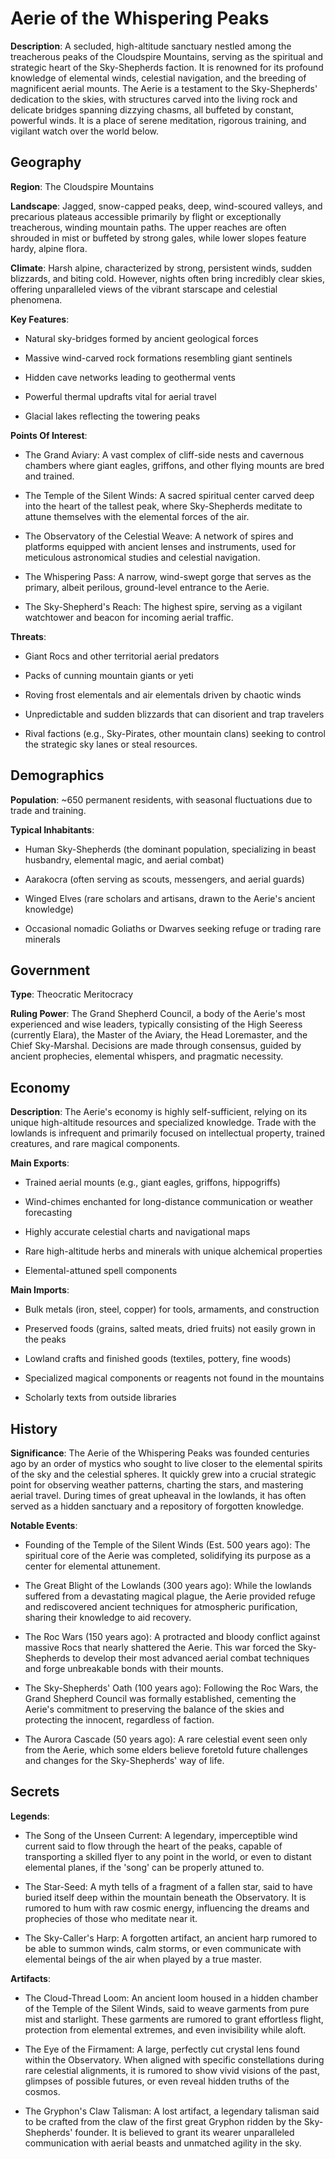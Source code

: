 
# Aerie of the Whispering Peaks
**Description**: A secluded, high-altitude sanctuary nestled among the treacherous peaks of the Cloudspire Mountains, serving as the spiritual and strategic heart of the Sky-Shepherds faction. It is renowned for its profound knowledge of elemental winds, celestial navigation, and the breeding of magnificent aerial mounts. The Aerie is a testament to the Sky-Shepherds' dedication to the skies, with structures carved into the living rock and delicate bridges spanning dizzying chasms, all buffeted by constant, powerful winds. It is a place of serene meditation, rigorous training, and vigilant watch over the world below.


## Geography
**Region**: The Cloudspire Mountains

**Landscape**: Jagged, snow-capped peaks, deep, wind-scoured valleys, and precarious plateaus accessible primarily by flight or exceptionally treacherous, winding mountain paths. The upper reaches are often shrouded in mist or buffeted by strong gales, while lower slopes feature hardy, alpine flora.

**Climate**: Harsh alpine, characterized by strong, persistent winds, sudden blizzards, and biting cold. However, nights often bring incredibly clear skies, offering unparalleled views of the vibrant starscape and celestial phenomena.

**Key Features**:
- Natural sky-bridges formed by ancient geological forces

- Massive wind-carved rock formations resembling giant sentinels

- Hidden cave networks leading to geothermal vents

- Powerful thermal updrafts vital for aerial travel

- Glacial lakes reflecting the towering peaks

**Points Of Interest**:
- The Grand Aviary: A vast complex of cliff-side nests and cavernous chambers where giant eagles, griffons, and other flying mounts are bred and trained.

- The Temple of the Silent Winds: A sacred spiritual center carved deep into the heart of the tallest peak, where Sky-Shepherds meditate to attune themselves with the elemental forces of the air.

- The Observatory of the Celestial Weave: A network of spires and platforms equipped with ancient lenses and instruments, used for meticulous astronomical studies and celestial navigation.

- The Whispering Pass: A narrow, wind-swept gorge that serves as the primary, albeit perilous, ground-level entrance to the Aerie.

- The Sky-Shepherd's Reach: The highest spire, serving as a vigilant watchtower and beacon for incoming aerial traffic.

**Threats**:
- Giant Rocs and other territorial aerial predators

- Packs of cunning mountain giants or yeti

- Roving frost elementals and air elementals driven by chaotic winds

- Unpredictable and sudden blizzards that can disorient and trap travelers

- Rival factions (e.g., Sky-Pirates, other mountain clans) seeking to control the strategic sky lanes or steal resources.


## Demographics
**Population**: ~650 permanent residents, with seasonal fluctuations due to trade and training.

**Typical Inhabitants**:
- Human Sky-Shepherds (the dominant population, specializing in beast husbandry, elemental magic, and aerial combat)

- Aarakocra (often serving as scouts, messengers, and aerial guards)

- Winged Elves (rare scholars and artisans, drawn to the Aerie's ancient knowledge)

- Occasional nomadic Goliaths or Dwarves seeking refuge or trading rare minerals


## Government
**Type**: Theocratic Meritocracy

**Ruling Power**: The Grand Shepherd Council, a body of the Aerie's most experienced and wise leaders, typically consisting of the High Seeress (currently Elara), the Master of the Aviary, the Head Loremaster, and the Chief Sky-Marshal. Decisions are made through consensus, guided by ancient prophecies, elemental whispers, and pragmatic necessity.


## Economy
**Description**: The Aerie's economy is highly self-sufficient, relying on its unique high-altitude resources and specialized knowledge. Trade with the lowlands is infrequent and primarily focused on intellectual property, trained creatures, and rare magical components.

**Main Exports**:
- Trained aerial mounts (e.g., giant eagles, griffons, hippogriffs)

- Wind-chimes enchanted for long-distance communication or weather forecasting

- Highly accurate celestial charts and navigational maps

- Rare high-altitude herbs and minerals with unique alchemical properties

- Elemental-attuned spell components

**Main Imports**:
- Bulk metals (iron, steel, copper) for tools, armaments, and construction

- Preserved foods (grains, salted meats, dried fruits) not easily grown in the peaks

- Lowland crafts and finished goods (textiles, pottery, fine woods)

- Specialized magical components or reagents not found in the mountains

- Scholarly texts from outside libraries


## History
**Significance**: The Aerie of the Whispering Peaks was founded centuries ago by an order of mystics who sought to live closer to the elemental spirits of the sky and the celestial spheres. It quickly grew into a crucial strategic point for observing weather patterns, charting the stars, and mastering aerial travel. During times of great upheaval in the lowlands, it has often served as a hidden sanctuary and a repository of forgotten knowledge.

**Notable Events**:
- Founding of the Temple of the Silent Winds (Est. 500 years ago): The spiritual core of the Aerie was completed, solidifying its purpose as a center for elemental attunement.

- The Great Blight of the Lowlands (300 years ago): While the lowlands suffered from a devastating magical plague, the Aerie provided refuge and rediscovered ancient techniques for atmospheric purification, sharing their knowledge to aid recovery.

- The Roc Wars (150 years ago): A protracted and bloody conflict against massive Rocs that nearly shattered the Aerie. This war forced the Sky-Shepherds to develop their most advanced aerial combat techniques and forge unbreakable bonds with their mounts.

- The Sky-Shepherds' Oath (100 years ago): Following the Roc Wars, the Grand Shepherd Council was formally established, cementing the Aerie's commitment to preserving the balance of the skies and protecting the innocent, regardless of faction.

- The Aurora Cascade (50 years ago): A rare celestial event seen only from the Aerie, which some elders believe foretold future challenges and changes for the Sky-Shepherds' way of life.


## Secrets
**Legends**:
- The Song of the Unseen Current: A legendary, imperceptible wind current said to flow through the heart of the peaks, capable of transporting a skilled flyer to any point in the world, or even to distant elemental planes, if the 'song' can be properly attuned to.

- The Star-Seed: A myth tells of a fragment of a fallen star, said to have buried itself deep within the mountain beneath the Observatory. It is rumored to hum with raw cosmic energy, influencing the dreams and prophecies of those who meditate near it.

- The Sky-Caller's Harp: A forgotten artifact, an ancient harp rumored to be able to summon winds, calm storms, or even communicate with elemental beings of the air when played by a true master.

**Artifacts**:
- The Cloud-Thread Loom: An ancient loom housed in a hidden chamber of the Temple of the Silent Winds, said to weave garments from pure mist and starlight. These garments are rumored to grant effortless flight, protection from elemental extremes, and even invisibility while aloft.

- The Eye of the Firmament: A large, perfectly cut crystal lens found within the Observatory. When aligned with specific constellations during rare celestial alignments, it is rumored to show vivid visions of the past, glimpses of possible futures, or even reveal hidden truths of the cosmos.

- The Gryphon's Claw Talisman: A lost artifact, a legendary talisman said to be crafted from the claw of the first great Gryphon ridden by the Sky-Shepherds' founder. It is believed to grant its wearer unparalleled communication with aerial beasts and unmatched agility in the sky.

